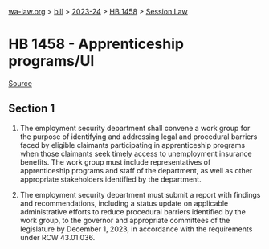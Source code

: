[wa-law.org](/) > [bill](/bill/) > [2023-24](/bill/2023-24/) > [HB 1458](/bill/2023-24/hb/1458/) > [Session Law](/bill/2023-24/hb/1458/S.SL/)

# HB 1458 - Apprenticeship programs/UI

[Source](http://lawfilesext.leg.wa.gov/biennium/2023-24/Pdf/Bills/Session%20Laws/House/1458-S.SL.pdf)

## Section 1
1. The employment security department shall convene a work group for the purpose of identifying and addressing legal and procedural barriers faced by eligible claimants participating in apprenticeship programs when those claimants seek timely access to unemployment insurance benefits. The work group must include representatives of apprenticeship programs and staff of the department, as well as other appropriate stakeholders identified by the department.

2. The employment security department must submit a report with findings and recommendations, including a status update on applicable administrative efforts to reduce procedural barriers identified by the work group, to the governor and appropriate committees of the legislature by December 1, 2023, in accordance with the requirements under RCW 43.01.036.
